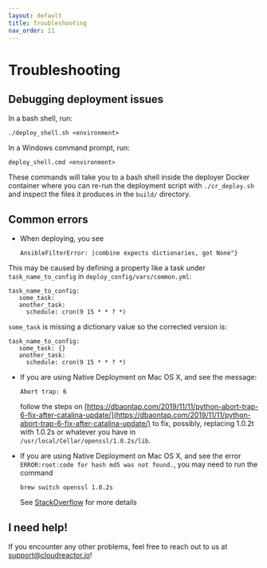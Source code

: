 ```yaml
---
layout: default
title: Troubleshooting
nav_order: 11
---
```


# Troubleshooting

## Debugging deployment issues

In a bash shell, run:

    ./deploy_shell.sh <environment>

In a Windows command prompt, run:

    deploy_shell.cmd <environment>

These commands will take you to a bash shell inside the deployer Docker container where you can re-run the deployment script with `./cr_deploy.sh` and inspect the files it produces in the `build/` directory.

## Common errors

* When deploying, you see

      AnsibleFilterError: |combine expects dictionaries, got None"}

This may be caused by defining a property like a task under `task_name_to_config`
in `deploy_config/vars/common.yml`:

    task_name_to_config:
       some_task:
       another_task:
         schedule: cron(9 15 * * ? *)

`some_task` is missing a dictionary value so the corrected version is:

    task_name_to_config:
       some_task: {}
       another_task:
         schedule: cron(9 15 * * ? *)


* If you are using Native Deployment on Mac OS X, and see the message:

      Abort trap: 6

  follow the steps on [https://dbaontap.com/2019/11/11/python-abort-trap-6-fix-after-catalina-update/](https://dbaontap.com/2019/11/11/python-abort-trap-6-fix-after-catalina-update/) to fix, possibly, replacing 1.0.2t with 1.0.2s or whatever you have in `/usr/local/Cellar/openssl/1.0.2s/lib`.

* If you are using Native Deployment on Mac OS X, and see the error `ERROR:root:code for hash md5 was not found.`, you may need to
run the command

      brew switch openssl 1.0.2s

    See [StackOverflow](https://stackoverflow.com/questions/59269208/errorrootcode-for-hash-md5-was-not-found-when-using-any-hg-mercurial-command) for more details

## I need help!

If you encounter any other problems, feel free to reach out to us at support@cloudreactor.io!
